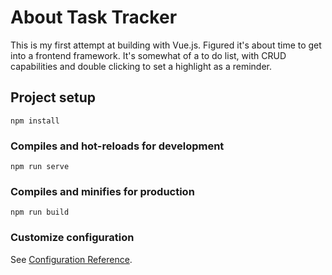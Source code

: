 # About Task Tracker

This is my first attempt at building with Vue.js. Figured it's about time to get into a frontend framework. It's somewhat of a to do list, with CRUD capabilities
and double clicking to set a highlight as a reminder.

## Project setup
```
npm install
```

### Compiles and hot-reloads for development
```
npm run serve
```

### Compiles and minifies for production
```
npm run build
```

### Customize configuration
See [Configuration Reference](https://cli.vuejs.org/config/).
